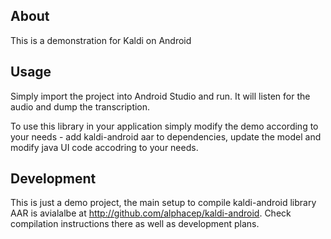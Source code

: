 ## About

This is a demonstration for Kaldi on Android

## Usage

Simply import the project into Android Studio and run. It will listen for the audio and dump the transcription.

To use this library in your application simply modify the demo according to your needs - add kaldi-android aar
to dependencies, update the model and modify java UI code accodring to your needs.

## Development

This is just a demo project, the main setup to compile kaldi-android library AAR is avialalbe at 
http://github.com/alphacep/kaldi-android. Check compilation instructions there as well as development plans.
